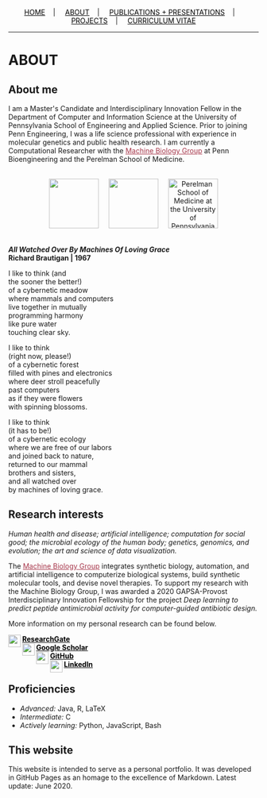 <div class="topnav">
  <p align="center">
  <a href="home.html" style="color: rgb(0,0,0)"><font color="000000">HOME</font></a>&nbsp;&nbsp;&nbsp;&nbsp;|&nbsp;&nbsp;&nbsp;&nbsp;
  <a href="about.html" style="color: rgb(0,0,0)"><font color="000000">ABOUT</font></a>&nbsp;&nbsp;&nbsp;&nbsp;|&nbsp;&nbsp;&nbsp;&nbsp;
  <a href="pubs.html" style="color: rgb(0,0,0)"><font color="000000">PUBLICATIONS + PRESENTATIONS</font></a>&nbsp;&nbsp;&nbsp;&nbsp;|&nbsp;&nbsp;&nbsp;&nbsp;
  <a href="projects.html" style="color: rgb(0,0,0)"><font color="000000">PROJECTS</font></a>&nbsp;&nbsp;&nbsp;&nbsp;|&nbsp;&nbsp;&nbsp;&nbsp;
  <a href="resume_05_2020.pdf" style="color: rgb(0,0,0)" target="_blank"><font color="000000">CURRICULUM VITAE</font></a> 
</p>
</div>

---------------------------------------

# ABOUT

## About me

I am a Master's Candidate and Interdisciplinary Innovation Fellow in the Department of Computer and Information Science at the University of Pennsylvania School of Engineering and Applied Science. Prior to joining Penn Engineering, I was a life science professional with experience in molecular genetics and public health research. I am currently a Computational Researcher with the <a href="https://delafuentelab.seas.upenn.edu/" style="color: rgb(167,55,75)" target="_blank"><font color="A7374B">Machine Biology Group</font></a> at Penn Bioengineering and the Perelman School of Medicine.

<p align="center">
  <br>
  <img src="https://user-images.githubusercontent.com/50045763/80990821-051d2c00-8e05-11ea-8308-7a05612807fa.png" height="100"/> &nbsp; &nbsp;
    <img src="https://user-images.githubusercontent.com/50045763/80991760-7f01e500-8e06-11ea-9a2c-ef93e339610f.jpg" height="100"/> &nbsp; &nbsp;
  <a href="http://www.med.upenn.edu/" target="_blank"><img src="https://www.med.upenn.edu/images/psom_logo_blue.svg" alt="Perelman School of Medicine at the University of Pennsylvania" height="100"/></a> 
  <br>
  <br>
</p>

***All Watched Over By Machines Of Loving Grace*** <br>
**Richard Brautigan  | 1967**

I like to think (and <br>
the sooner the better!) <br>
of a cybernetic meadow <br>
where mammals and computers <br>
live together in mutually <br>
programming harmony <br>
like pure water <br>
touching clear sky. <br>

I like to think <br>
(right now, please!) <br>
of a cybernetic forest <br>
filled with pines and electronics <br>
where deer stroll peacefully <br>
past computers <br>
as if they were flowers <br>
with spinning blossoms. <br>

I like to think <br>
(it has to be!) <br>
of a cybernetic ecology <br>
where we are free of our labors <br>
and joined back to nature, <br>
returned to our mammal <br>
brothers and sisters, <br>
and all watched over <br>
by machines of loving grace.


## Research interests

*Human health and disease; artificial intelligence; computation for social good; the microbial ecology of the human body; genetics, genomics, and evolution; the art and science of data visualization.*

The <a href="https://delafuentelab.seas.upenn.edu/" style="color: rgb(167,55,75)" target="_blank"><font color="A7374B">Machine Biology Group</font></a> integrates synthetic biology, automation, and artificial intelligence to computerize biological systems, build synthetic molecular tools, and devise novel therapies. To support my research with the Machine Biology Group, I was awarded a 2020 GAPSA-Provost Interdisciplinary Innovation Fellowship for the project *Deep learning to predict peptide antimicrobial activity for computer-guided antibiotic design.*

More information on my personal research can be found below.

<img src="https://user-images.githubusercontent.com/50045763/72228039-1817a200-3571-11ea-8d82-7357b291dbcd.png" width="25" align="left"/><b><a href="https://www.researchgate.net/profile/Jacqueline_Maasch" style="color: rgb(0,0,0)" target="_blank"><font color="000000">ResearchGate</font></a><br>
  <img src="https://user-images.githubusercontent.com/50045763/72228041-1817a200-3571-11ea-8026-66fe60e5cefc.png" width="25" align="left"/> <a href="https://scholar.google.com/citations?user=5l9n9J8AAAAJ&hl=en&oi=ao" style="color: rgb(0,0,0)" target="_blank"><font color="000000">Google Scholar</font></a><br>
  <img src="https://user-images.githubusercontent.com/50045763/72228212-c07a3600-3572-11ea-9ee3-aaf371aafe5e.png" width="25" align="left"/> <a href="https://github.com/jmaasch" style="color: rgb(0,0,0)" target="_blank"><font color="000000">GitHub</font></a><br>
  <img src="https://user-images.githubusercontent.com/50045763/72228214-c112cc80-3572-11ea-9ad0-fe10f357b3e2.png" width="25" align="left"/> <a href="https://www.linkedin.com/in/jmaasch/" style="color: rgb(0,0,0)" target="_blank"><font color="000000">LinkedIn</font></a></b><br>

## Proficiencies

* *Advanced:* Java, R, LaTeX
* *Intermediate:* C
* *Actively learning:* Python, JavaScript, Bash

## This website

This website is intended to serve as a personal portfolio. It was developed in GitHub Pages as an homage to the excellence of Markdown. Latest update: June 2020.
